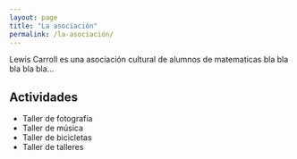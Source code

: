 ```yaml
---
layout: page
title: "La asociación"
permalink: /la-asociación/
---
```


Lewis Carroll es una asociación cultural de alumnos de matematicas bla bla bla bla bla...

## Actividades
- Taller de fotografía
- Taller de música
- Taller de bicicletas
- Taller de talleres

